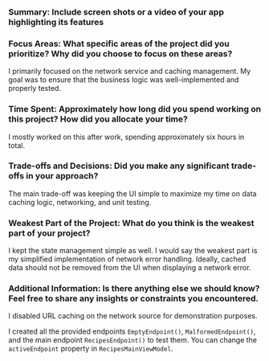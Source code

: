 


### Summary: Include screen shots or a video of your app highlighting its features


### Focus Areas: What specific areas of the project did you prioritize? Why did you choose to focus on these areas?

I primarily focused on the network service and caching management. My goal was to ensure that the business logic was well-implemented and properly tested.  

### Time Spent: Approximately how long did you spend working on this project? How did you allocate your time?

I mostly worked on this after work, spending approximately six hours in total.  

### Trade-offs and Decisions: Did you make any significant trade-offs in your approach?

The main trade-off was keeping the UI simple to maximize my time on data caching logic, networking, and unit testing.  

### Weakest Part of the Project: What do you think is the weakest part of your project?

I kept the state management simple as well. I would say the weakest part is my simplified implementation of network error handling. Ideally, cached data should not be removed from the UI when displaying a network error.  

### Additional Information: Is there anything else we should know? Feel free to share any insights or constraints you encountered.

I disabled URL caching on the network source for demonstration purposes.

I created all the provided endpoints `EmptyEndpoint()`, `MalformedEndpoint()`, and the main endpoint `RecipesEndpoint()` to test them. You can change the `activeEndpoint` property in `RecipesMainViewModel`.
